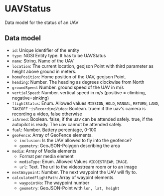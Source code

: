 # UAVStatus

Data model for the status of an UAV

## Data model

- `id`: Unique identifier of the entity
- `type`: NGSI Entity type. It has to be UAVStatus
- `name`: String. Name of the UAV
- `location`: The current location, geojson Point with third parameter as height above ground in meters.
- `homePosition`: Home position of the UAV, geojson Point.
- `heading`: Number. The heading as degrees clockwise from North
- `groundSpeed`: Number. ground speed of the UAV in m/s
- `vertialSpeed`: Number. vertical speed in m/s (positive = climbing, negative=sinking)
- `flightStatus`: Enum. Allowed values `MISSION`, `HOLD`, `MANUAL`, `RETURN`, `LAND`, `TAKEOFF`
-`isRecordingVideo`: Boolean. truem if the uav's camera is recording a video, false otherwise
- `isArmed`:  Boolean. false, if the uav can be attended safely. true, if the autopilot is ready. The uav cannot be attended safely.
- `fuel`: Number. Battery percentage, 0-100
- `geoFence`: Array of GeoFence elements.
  - `inclusion`: Is the UAV allowed to fly into the geofence?
  - `geometry`: GeoJSON-Polygon describing the area
- `media`: Array of Media elements
  - Format per media element
  - `mediaType`: Enum. Allowed Values `VIDOESTREAM`, `IMAGE`.
  - `url`: Text. The url to the videostream room or to an image
- `nextWaypoint`: Number. The next waypoint the UAV will fly to.
- `calculatedFlightPath`: Array of waypint elements.
  - `waypointNo`: The waypoint number
  - `geometry`: GeoJSON-Point with `lon, lat, height`
